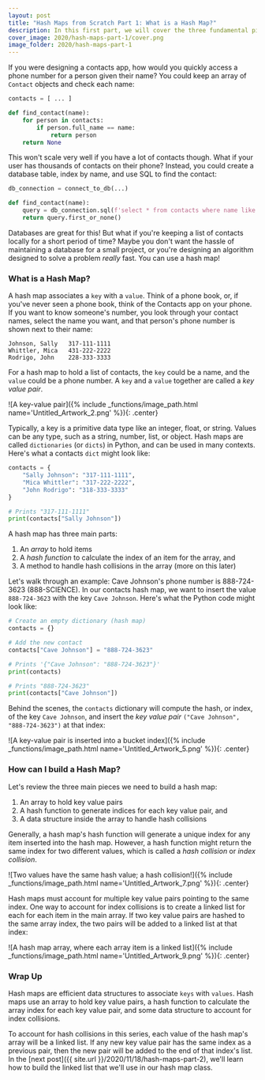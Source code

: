```yaml
---
layout: post
title: "Hash Maps from Scratch Part 1: What is a Hash Map?"
description: In this first part, we will cover the three fundamental pieces of a hash map
cover_image: 2020/hash-maps-part-1/cover.png
image_folder: 2020/hash-maps-part-1
---
```


If you were designing a contacts app, how would you quickly access a phone number for a person given their name? You could keep an array of `Contact` objects and check each name:

```python
contacts = [ ... ]

def find_contact(name):
	for person in contacts:
		if person.full_name == name:
			return person
	return None
```

This won't scale very well if you have a lot of contacts though. What if your user has thousands of contacts on their phone?  Instead, you could create a database table, index by name, and use SQL to find the contact:

```python
db_connection = connect_to_db(...)

def find_contact(name):
	query = db_connection.sql(f'select * from contacts where name like {name}')
	return query.first_or_none()
```

Databases are great for this! But what if you're keeping a list of contacts locally for a short period of time? Maybe you don't want the hassle of maintaining a database for a small project, or you're designing an algorithm designed to solve a problem *really* fast. You can use a hash map!

### What is a Hash Map?

A hash map associates a `key` with a `value`. Think of a phone book, or, if you've never seen a phone book, think of the Contacts app on your phone. If you want to know someone's number, you look through your contact names, select the name you want, and that person's phone number is shown next to their name:

```
Johnson, Sally   317-111-1111
Whittler, Mica   431-222-2222
Rodrigo, John    228-333-3333
```

For a hash map to hold a list of contacts, the `key` could be a name, and the `value` could be a phone number. A `key` and a `value` together are called a *key value pair*.

![A key-value pair]({% include _functions/image_path.html name='Untitled_Artwork_2.png' %}){: .center}


Typically, a key is a primitive data type like an integer, float, or string. Values can be any type, such as a string, number, list, or object. Hash maps are called `dictionaries` (or `dicts`) in Python, and can be used in many contexts. Here's what a contacts `dict` might look like:

```python
contacts = {
	"Sally Johnson": "317-111-1111",
	"Mica Whittler": "317-222-2222",
	"John Rodrigo": "318-333-3333"
}

# Prints "317-111-1111"
print(contacts["Sally Johnson"])
```

A hash map has three main parts:

1. An *array* to hold items
2. A *hash function* to calculate the index of an item for the array, and
3. A method to handle hash collisions in the array (more on this later)

Let's walk through an example: Cave Johnson's phone number is 888-724-3623 (888-SCIENCE). In our contacts hash map, we want to insert the value `888-724-3623` with the key `Cave Johnson`.  Here's what the Python code might look like:

```python
# Create an empty dictionary (hash map)
contacts = {}

# Add the new contact
contacts["Cave Johnson"] = "888-724-3623"

# Prints '{"Cave Johnson": "888-724-3623"}'
print(contacts)

# Prints "888-724-3623"
print(contacts["Cave Johnson"])
```

Behind the scenes, the `contacts` dictionary will compute the hash, or index, of the key `Cave Johnson`, and insert the *key value pair* `("Cave Johnson", "888-724-3623")` at that index:

![A key-value pair is inserted into a bucket index]({% include _functions/image_path.html name='Untitled_Artwork_5.png' %}){: .center}


### How can I build a Hash Map?

Let's review the three main pieces we need to build a hash map:

1. An array to hold key value pairs
2. A hash function to generate indices for each key value pair, and
3. A data structure inside the array to handle hash collisions

Generally, a hash map's hash function will generate a unique index for any item inserted into the hash map. However, a hash function might return the same index for two different values, which is called a *hash collision* or *index collision*.

![Two values have the same hash value; a hash collision!]({% include _functions/image_path.html name='Untitled_Artwork_7.png' %}){: .center}


Hash maps must account for multiple key value pairs pointing to the same index. One way to account for index collisions is to create a linked list for each for each item in the main array. If two key value pairs are hashed to the same array index, the two pairs will be added to a linked list at that index:

![A hash map array, where each array item is a linked list]({% include _functions/image_path.html name='Untitled_Artwork_9.png' %}){: .center}


### Wrap Up

Hash maps are efficient data structures to associate `keys` with `values`. Hash maps use an array to hold key value pairs, a hash function to calculate the array index for each key value pair, and some data structure to account for index collisions.

To account for hash collisions in this series, each value of the hash map's array will be a linked list. If any new key value pair has the same index as a previous pair, then the new pair will be added to the end of that index's list. In the [next post]({{ site.url }}/2020/11/18/hash-maps-part-2), we'll learn how to build the linked list that we'll use in our hash map class.